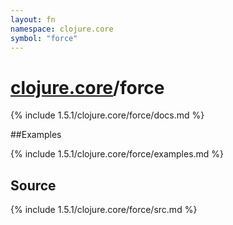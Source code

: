 ```yaml
---
layout: fn
namespace: clojure.core
symbol: "force"
---
```


# [clojure.core](../)/force

{% include 1.5.1/clojure.core/force/docs.md %}

##Examples

{% include 1.5.1/clojure.core/force/examples.md %}
## Source
{% include 1.5.1/clojure.core/force/src.md %}

